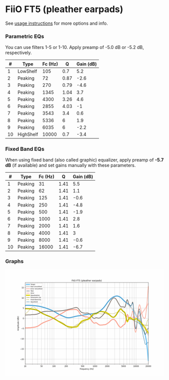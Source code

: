 # FiiO FT5 (pleather earpads)
See [usage instructions](https://github.com/jaakkopasanen/AutoEq#usage) for more options and info.

### Parametric EQs
You can use filters 1-5 or 1-10. Apply preamp of -5.0 dB or -5.2 dB, respectively.

|   # | Type      |   Fc (Hz) |    Q |   Gain (dB) |
|-----|-----------|-----------|------|-------------|
|   1 | LowShelf  |       105 | 0.7  |         5.2 |
|   2 | Peaking   |        72 | 0.87 |        -2.6 |
|   3 | Peaking   |       270 | 0.79 |        -4.6 |
|   4 | Peaking   |      1345 | 1.04 |         3.7 |
|   5 | Peaking   |      4300 | 3.26 |         4.6 |
|   6 | Peaking   |      2855 | 4.03 |        -1   |
|   7 | Peaking   |      3543 | 3.4  |         0.6 |
|   8 | Peaking   |      5336 | 6    |         1.9 |
|   9 | Peaking   |      6035 | 6    |        -2.2 |
|  10 | HighShelf |     10000 | 0.7  |        -3.4 |

### Fixed Band EQs
When using fixed band (also called graphic) equalizer, apply preamp of **-5.7 dB** (if available) and set gains manually with these parameters.

|   # | Type    |   Fc (Hz) |    Q |   Gain (dB) |
|-----|---------|-----------|------|-------------|
|   1 | Peaking |        31 | 1.41 |         5.5 |
|   2 | Peaking |        62 | 1.41 |         1.1 |
|   3 | Peaking |       125 | 1.41 |        -0.6 |
|   4 | Peaking |       250 | 1.41 |        -4.8 |
|   5 | Peaking |       500 | 1.41 |        -1.9 |
|   6 | Peaking |      1000 | 1.41 |         2.8 |
|   7 | Peaking |      2000 | 1.41 |         1.6 |
|   8 | Peaking |      4000 | 1.41 |         3   |
|   9 | Peaking |      8000 | 1.41 |        -0.6 |
|  10 | Peaking |     16000 | 1.41 |        -6.7 |

### Graphs
![](./FiiO%20FT5%20(pleather%20earpads).png)
